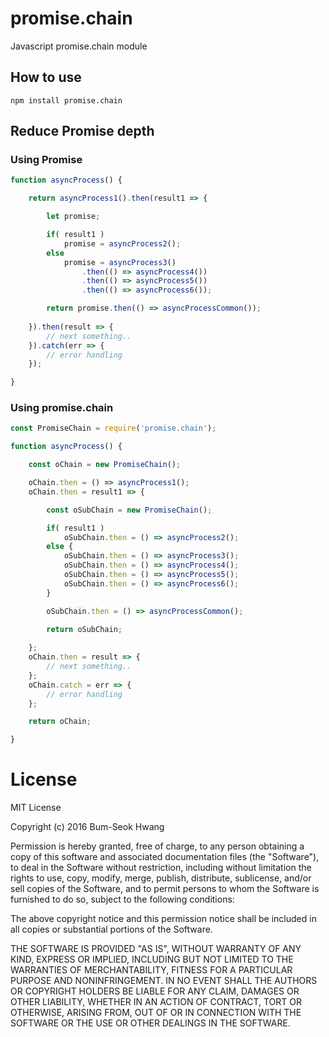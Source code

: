 # promise.chain
Javascript promise.chain module

## How to use
```
npm install promise.chain
```

## Reduce Promise depth

### Using Promise
``` Javascript
function asyncProcess() {

    return asyncProcess1().then(result1 => {

        let promise;

        if( result1 )
            promise = asyncProcess2();
        else
            promise = asyncProcess3()
                .then(() => asyncProcess4())
                .then(() => asyncProcess5())
                .then(() => asyncProcess6());

        return promise.then(() => asyncProcessCommon());
        
    }).then(result => {
        // next something..
    }).catch(err => {
        // error handling
    });

}
```

### Using promise.chain
``` Javascript
const PromiseChain = require('promise.chain');

function asyncProcess() {

    const oChain = new PromiseChain();

    oChain.then = () => asyncProcess1();
    oChain.then = result1 => {

        const oSubChain = new PromiseChain();

        if( result1 )
            oSubChain.then = () => asyncProcess2();
        else {
            oSubChain.then = () => asyncProcess3();
            oSubChain.then = () => asyncProcess4();
            oSubChain.then = () => asyncProcess5();
            oSubChain.then = () => asyncProcess6();
        }

        oSubChain.then = () => asyncProcessCommon();

        return oSubChain;
        
    };
    oChain.then = result => {
        // next something..
    };
    oChain.catch = err => {
        // error handling
    };

    return oChain;

}
```

# License
MIT License

Copyright (c) 2016 Bum-Seok Hwang

Permission is hereby granted, free of charge, to any person obtaining a copy
of this software and associated documentation files (the "Software"), to deal
in the Software without restriction, including without limitation the rights
to use, copy, modify, merge, publish, distribute, sublicense, and/or sell
copies of the Software, and to permit persons to whom the Software is
furnished to do so, subject to the following conditions:

The above copyright notice and this permission notice shall be included in all
copies or substantial portions of the Software.

THE SOFTWARE IS PROVIDED "AS IS", WITHOUT WARRANTY OF ANY KIND, EXPRESS OR
IMPLIED, INCLUDING BUT NOT LIMITED TO THE WARRANTIES OF MERCHANTABILITY,
FITNESS FOR A PARTICULAR PURPOSE AND NONINFRINGEMENT. IN NO EVENT SHALL THE
AUTHORS OR COPYRIGHT HOLDERS BE LIABLE FOR ANY CLAIM, DAMAGES OR OTHER
LIABILITY, WHETHER IN AN ACTION OF CONTRACT, TORT OR OTHERWISE, ARISING FROM,
OUT OF OR IN CONNECTION WITH THE SOFTWARE OR THE USE OR OTHER DEALINGS IN THE
SOFTWARE.
